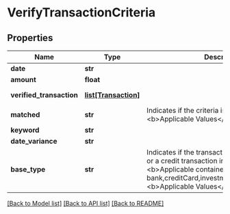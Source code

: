 # VerifyTransactionCriteria


## Properties
Name | Type | Description | Notes
------------ | ------------- | ------------- | -------------
**date** | **str** |  | 
**amount** | **float** |  | 
**verified_transaction** | [**list[Transaction]**](Transaction.md) |  | [optional] [readonly] 
**matched** | **str** | Indicates if the criteria is matched or not. &lt;br&gt;&lt;b&gt;Applicable Values&lt;/b&gt;&lt;br&gt; | [optional] [readonly] 
**keyword** | **str** |  | [optional] 
**date_variance** | **str** |  | [optional] 
**base_type** | **str** | Indicates if the transaction appears as a debit or a credit transaction in the account. &lt;br&gt;&lt;br&gt;&lt;b&gt;Applicable containers&lt;/b&gt;: bank,creditCard,investment,insurance,loan&lt;br&gt;&lt;b&gt;Applicable Values&lt;/b&gt;&lt;br&gt; | [optional] 

[[Back to Model list]](../README.md#documentation-for-models) [[Back to API list]](../README.md#documentation-for-api-endpoints) [[Back to README]](../README.md)



